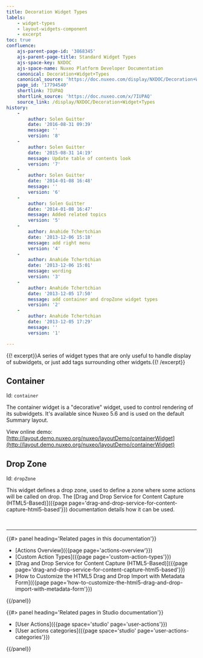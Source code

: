 ```yaml
---
title: Decoration Widget Types
labels:
    - widget-types
    - layout-widgets-component
    - excerpt
toc: true
confluence:
    ajs-parent-page-id: '3868345'
    ajs-parent-page-title: Standard Widget Types
    ajs-space-key: NXDOC
    ajs-space-name: Nuxeo Platform Developer Documentation
    canonical: Decoration+Widget+Types
    canonical_source: 'https://doc.nuxeo.com/display/NXDOC/Decoration+Widget+Types'
    page_id: '17794540'
    shortlink: 7IUPAQ
    shortlink_source: 'https://doc.nuxeo.com/x/7IUPAQ'
    source_link: /display/NXDOC/Decoration+Widget+Types
history:
    - 
        author: Solen Guitter
        date: '2016-08-31 09:39'
        message: ''
        version: '8'
    - 
        author: Solen Guitter
        date: '2015-08-31 14:19'
        message: Update table of contents look
        version: '7'
    - 
        author: Solen Guitter
        date: '2014-01-08 16:48'
        message: ''
        version: '6'
    - 
        author: Solen Guitter
        date: '2014-01-08 16:47'
        message: Added related topics
        version: '5'
    - 
        author: Anahide Tchertchian
        date: '2013-12-06 15:18'
        message: add right menu
        version: '4'
    - 
        author: Anahide Tchertchian
        date: '2013-12-06 15:01'
        message: wording
        version: '3'
    - 
        author: Anahide Tchertchian
        date: '2013-12-05 17:50'
        message: add container and dropZone widget types
        version: '2'
    - 
        author: Anahide Tchertchian
        date: '2013-12-05 17:29'
        message: ''
        version: '1'

---
```

{{! excerpt}}A series of widget types that are only useful to handle display of subwidgets, or just add tags surrounding other widgets.{{! /excerpt}}

## Container

Id: `container`

The container widget is a "decorative" widget, used to control rendering of its subwidgets. It's available since Nuxeo 5.6 and is used on the default Summary layout.

View online demo: [http://layout.demo.nuxeo.org/nuxeo/layoutDemo/containerWidget](http://layout.demo.nuxeo.org/nuxeo/layoutDemo/containerWidget)

## Drop Zone

Id: `dropZone`

This widget defines a drop zone, used to define a zone where some actions will be called on drop. The [Drag and Drop Service for Content Capture (HTML5-Based)]({{page page='drag-and-drop-service-for-content-capture-html5-based'}}) documentation details how it can be used.

&nbsp;

* * *

<div class="row" data-equalizer data-equalize-on="medium"><div class="column medium-6">{{#> panel heading='Related pages in this documentation'}}

*   [Actions Overview]({{page page='actions-overview'}})
*   [Custom Action Types]({{page page='custom-action-types'}})
*   [Drag and Drop Service for Content Capture (HTML5-Based)]({{page page='drag-and-drop-service-for-content-capture-html5-based'}})
*   [How to Customize the HTML5 Drag and Drop Import with Metadata Form]({{page page='how-to-customize-the-html5-drag-and-drop-import-with-metadata-form'}})

{{/panel}}</div><div class="column medium-6">{{#> panel heading='Related pages in Studio documentation'}}

*   [User Actions]({{page space='studio' page='user-actions'}})
*   [User actions categories]({{page space='studio' page='user-actions-categories'}})

{{/panel}}</div></div>